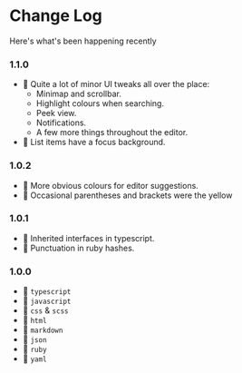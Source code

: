 # Change Log
Here's what's been happening recently

### 1.1.0
- 🎉 Quite a lot of minor UI tweaks all over the place:
  - Minimap and scrollbar.
  - Highlight colours when searching.
  - Peek view.
  - Notifications.
  - A few more things throughout the editor.
- 🐛 List items have a focus background.

### 1.0.2
- 🐛 More obvious colours for editor suggestions.
- 🐛 Occasional parentheses and brackets were the yellow

### 1.0.1
- 🐛 Inherited interfaces in typescript.
- 🐛 Punctuation in ruby hashes.

### 1.0.0
- 🎉 `typescript`
- 🎉 `javascript`
- 🎉 `css` & `scss`
- 🎉 `html`
- 🎉 `markdown`
- 🎉 `json`
- 🎉 `ruby`
- 🎉 `yaml`
